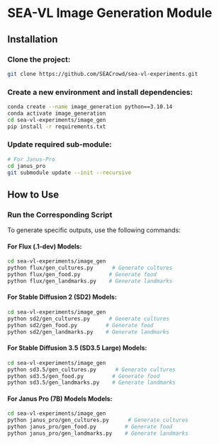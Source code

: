 # SEA-VL Image Generation Module

## Installation
### Clone the project:
```bash
git clone https://github.com/SEACrowd/sea-vl-experiments.git
```
### Create a new environment and install dependencies:
```bash
conda create --name image_generation python==3.10.14
conda activate image_generation
cd sea-vl-experiments/image_gen
pip install -r requirements.txt
```
### Update required sub-module:
```bash
# For Janus-Pro
cd janus_pro
git submodule update --init --recursive
```
    
## How to Use 
### Run the Corresponding Script
To generate specific outputs, use the following commands:
#### For **Flux (.1-dev)** Models:
```bash
cd sea-vl-experiments/image_gen
python flux/gen_cultures.py      # Generate cultures
python flux/gen_food.py         # Generate food
python flux/gen_landmarks.py    # Generate landmarks
```
#### For **Stable Diffusion 2 (SD2)** Models:
```bash
cd sea-vl-experiments/image_gen
python sd2/gen_cultures.py      # Generate cultures
python sd2/gen_food.py         # Generate food
python sd2/gen_landmarks.py    # Generate landmarks
```
#### For **Stable Diffusion 3.5 (SD3.5 Large)** Models:
```bash
cd sea-vl-experiments/image_gen
python sd3.5/gen_cultures.py      # Generate cultures
python sd3.5/gen_food.py         # Generate food
python sd3.5/gen_landmarks.py    # Generate landmarks
```
#### For **Janus Pro (7B) Models** Models:
```bash
cd sea-vl-experiments/image_gen
python janus_pro/gen_cultures.py      # Generate cultures
python janus_pro/gen_food.py         # Generate food
python janus_pro/gen_landmarks.py    # Generate landmarks
```


